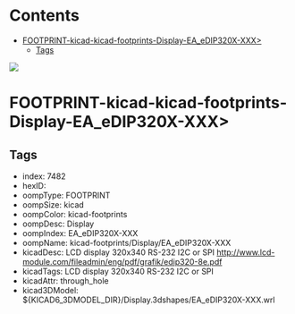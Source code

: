 



Contents
========

* [FOOTPRINT-kicad-kicad-footprints-Display-EA_eDIP320X-XXX>](#footprint-kicad-kicad-footprints-display-ea_edip320x-xxx)
	* [Tags](#tags)
  
![][im]
# FOOTPRINT-kicad-kicad-footprints-Display-EA_eDIP320X-XXX>

## Tags

- index: 7482
- hexID: 
- oompType: FOOTPRINT
- oompSize: kicad
- oompColor: kicad-footprints
- oompDesc: Display
- oompIndex: EA_eDIP320X-XXX
- oompName: kicad-footprints/Display/EA_eDIP320X-XXX
- kicadDesc: LCD display 320x340 RS-232 I2C or SPI http://www.lcd-module.com/fileadmin/eng/pdf/grafik/edip320-8e.pdf
- kicadTags: LCD display 320x340 RS-232 I2C or SPI
- kicadAttr: through_hole
- kicad3DModel: ${KICAD6_3DMODEL_DIR}/Display.3dshapes/EA_eDIP320X-XXX.wrl



[im]: image.png
